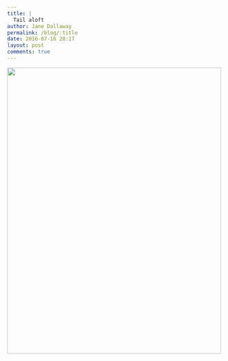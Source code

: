 ```yaml
---
title: |
  Tail aloft
author: Jane Dallaway
permalink: /blog/:title
date: 2016-07-16 20:17
layout: post
comments: true
---
```


<div><a href="//static.skitters.dallaway.com/tp_IMG_0494.JPG"><img src="//static.skitters.dallaway.com/tp_thumb_IMG_0494.JPG" width="500" height="667"/></a></div>



  

      
